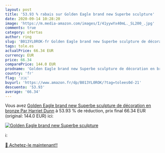 ```yaml
---
layout: post
title: '53.93 % rabais sur Golden Eagle brand new Superbe sculpture'
date: 2020-09-14 10:28:20
image: 'https://m.media-amazon.com/images/I/41yywYx40mL._SL200_.jpg'
comments: true
category: ofertas
author: ring
slug: 'B013YL0ROK-fr Golden Eagle brand new Superbe sculpture de décoration en...'
tags: tole.es
actualPrice: 66.34 EUR
currency: EUR
price: 66.34
comparePrice: 144.0 EUR
prodname: 'Golden Eagle brand new Superbe sculpture de décoration en bronze Par Harriet Dunn'
country: 'fr'
flag: '🇫🇷'
buyurl: 'https://www.amazon.fr/dp/B013YL0ROK/?tag=tolees0d-21'
descuento: '53.93'
average: '66.34'
---
```


Vous avez [Golden Eagle brand new Superbe sculpture de décoration en bronze Par Harriet Dunn](https://www.amazon.fr/dp/B013YL0ROK/?tag=tolees0d-21)  à  53.93 % de réduction, prix final  66.34 EUR (original: 144.0 EUR) ici:

[![Golden Eagle brand new Superbe sculpture](https://m.media-amazon.com/images/I/41yywYx40mL._SL200_.jpg)](https://www.amazon.fr/dp/B013YL0ROK/?tag=tolees0d-21)

ℹ️:


[🛒 Achetez-le maintenant!!](https://www.amazon.fr/dp/B013YL0ROK/?tag=tolees0d-21)
